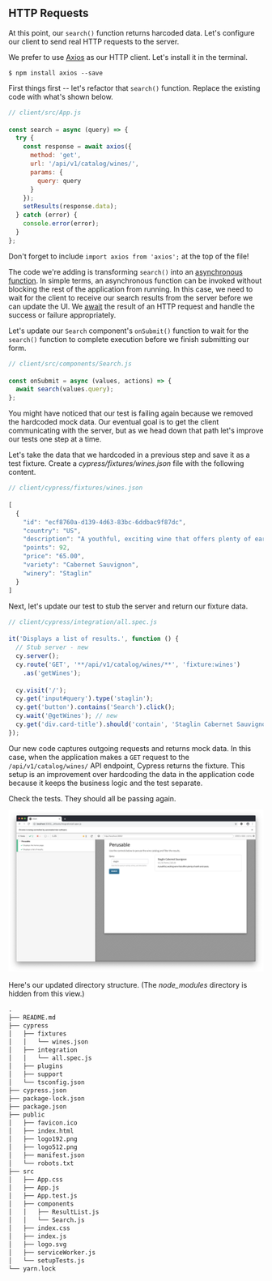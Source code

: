## HTTP Requests

At this point, our `search()` function returns harcoded data. Let's configure our client to send real HTTP requests to the server.

We prefer to use [Axios](https://www.npmjs.com/package/axios) as our HTTP client. Let's install it in the terminal.

```
$ npm install axios --save
```

First things first -- let's refactor that `search()` function. Replace the existing code with what's shown below.

```jsx
// client/src/App.js

const search = async (query) => {
  try {
    const response = await axios({
      method: 'get',
      url: '/api/v1/catalog/wines/',
      params: {
        query: query
      }
    });
    setResults(response.data);
  } catch (error) {
    console.error(error);
  }
};
```

Don't forget to include `import axios from 'axios';` at the top of the file!

The code we're adding is transforming `search()` into an [asynchronous function](https://developer.mozilla.org/en-US/docs/Web/JavaScript/Reference/Statements/async_function). In simple terms, an asynchronous function can be invoked without blocking the rest of the application from running. In this case, we need to wait for the client to receive our search results from the server before we can update the UI. We [await](https://developer.mozilla.org/en-US/docs/Web/JavaScript/Reference/Operators/await) the result of an HTTP request and handle the success or failure appropriately.

Let's update our `Search` component's `onSubmit()` function to wait for the `search()` function to complete execution before we finish submitting our form.

```jsx
// client/src/components/Search.js

const onSubmit = async (values, actions) => {
  await search(values.query);
};
```

You might have noticed that our test is failing again because we removed the hardcoded mock data. Our eventual goal is to get the client communicating with the server, but as we head down that path let's improve our tests one step at a time.

Let's take the data that we hardcoded in a previous step and save it as a test fixture. Create a *cypress/fixtures/wines.json* file with the following content.

```js
// client/cypress/fixtures/wines.json

[
  {
    "id": "ecf8760a-d139-4d63-83bc-6ddbac9f87dc",
    "country": "US",
    "description": "A youthful, exciting wine that offers plenty of earth and cassis.",
    "points": 92,
    "price": "65.00",
    "variety": "Cabernet Sauvignon",
    "winery": "Staglin"
  }
]
```

Next, let's update our test to stub the server and return our fixture data.

```js
// client/cypress/integration/all.spec.js

it('Displays a list of results.', function () {
  // Stub server - new
  cy.server();
  cy.route('GET', '**/api/v1/catalog/wines/**', 'fixture:wines')
    .as('getWines');

  cy.visit('/');
  cy.get('input#query').type('staglin');
  cy.get('button').contains('Search').click();
  cy.wait('@getWines'); // new
  cy.get('div.card-title').should('contain', 'Staglin Cabernet Sauvignon');
});
```

Our new code captures outgoing requests and returns mock data. In this case, when the application makes a `GET` request to the `/api/v1/catalog/wines/` API endpoint, Cypress returns the fixture. This setup is an improvement over hardcoding the data in the application code because it keeps the business logic and the test separate.

Check the tests. They should all be passing again.

![Passing test](/images/04_all_test_2_pass_detail.png)

Here's our updated directory structure. (The *node_modules* directory is hidden from this view.)

```
.
├── README.md
├── cypress
│   ├── fixtures
│   │   └── wines.json
│   ├── integration
│   │   └── all.spec.js
│   ├── plugins
│   ├── support
│   └── tsconfig.json
├── cypress.json
├── package-lock.json
├── package.json
├── public
│   ├── favicon.ico
│   ├── index.html
│   ├── logo192.png
│   ├── logo512.png
│   ├── manifest.json
│   └── robots.txt
├── src
│   ├── App.css
│   ├── App.js
│   ├── App.test.js
│   ├── components
│   │   ├── ResultList.js
│   │   └── Search.js
│   ├── index.css
│   ├── index.js
│   ├── logo.svg
│   ├── serviceWorker.js
│   └── setupTests.js
└── yarn.lock
```
